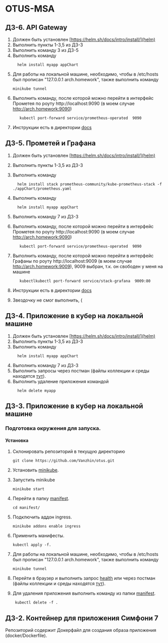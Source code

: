 # OTUS-MSA

## ДЗ-6. API Gateway

1. Должен быть установлен [https://helm.sh/docs/intro/install/](helm)
2. Выполнить пункты 1-3,5 из ДЗ-3
3. Выполнить команду 3 из ДЗ-5
4. Выполнить команду
   ```shell
     helm install myapp appChart
   ```
5. Для работы на локальной машине, необходимо, чтобы в /etc/hosts был прописан "127.0.0.1 arch.homework", также
   выполнить команду
   ```shell
   minikube tunnel
   ```
6. Выполнить команду, после которой можно перейти в интерфейс Прометея по роуту http://localhost:9090 (в моем
   случае http://arch.homework:9090)
   ```shell
      kubectl port-forward service/prometheus-operated  9090
   ```
8. Инструкции есть в директории [docs](docs)

## ДЗ-5. Прометей и Графана

1. Должен быть установлен [https://helm.sh/docs/intro/install/](helm)
2. Выполнить пункты 1-3,5 из ДЗ-3
3. Выполнить команду
   ```shell
     helm install stack prometheus-community/kube-prometheus-stack -f ./appChart/prometheus.yaml
   ``` 
4. Выполнить команду
   ```shell
     helm install myapp appChart
   ```
5. Выполнить команду 7 из ДЗ-3
6. Выполнить команду, после которой можно перейти в интерфейс Прометея по роуту http://localhost:9090 (в моем
   случае http://arch.homework:9090)
   ```shell
      kubectl port-forward service/prometheus-operated  9090
   ```
7. Выполнить команду, после которой можно перейти в интерфейс Графаны по роуту http://localhost:9009 (в моем
   случае http://arch.homework:9009), 9009 выбран, т.к. он свободен у меня на машине

   ```shell
      kubectlkubectl port-forward service/stack-grafana  9009:80
   ```
8. Инструкции есть в директории [docs](docs)
9. Звездочку не смог выполнить, (

## ДЗ-4. Приложение в кубер на локальной машине

1. Должен быть установлен [https://helm.sh/docs/intro/install/](helm)
2. Выполнить пункты 1-3,5 из ДЗ-3
3. Выполнить команду
   ```shell
     helm install myapp appChart
   ```
4. Выполнить команду 7 из ДЗ-3
5. Выполнить запросы через постман (файлы коллекции и
   среды
   находятся [тут](postman)).
6. Выполнить удаление приложения командой
   ```shell
     helm delete myapp
   ```

## ДЗ-3. Приложение в кубер на локальной машине

### Подготовка окружения для запуска.

#### Установка

1. Склонировать репозиторий в текущую директорию
    ```shell
    git clone https://github.com/Vanzhin/otus.git
    ```

2. Установить [minikube](https://kubernetes.io/ru/docs/tasks/tools/install-minikube/).

3. Запустить minikube
    ```shell
    minikube start
    ```
4. Перейти в папку [manifest](manifest).
   ```shell
   cd manifest/
   ```
5. Подключить аддон ingress.
   ```shell
   minikube addons enable ingress
   ```
6. Применить манифесты.
   ```shell
   kubectl apply -f.
   ```
7. Для работы на локальной машине, необходимо, чтобы в /etc/hosts был прописан "127.0.0.1 arch.homework", также
   выполнить команду
   ```shell
   minikube tunnel
   ```
8. Перейти в браузер и выполнить запрос [health](http://arch.homework/health/) или через постман (файлы коллекции и
   среды
   находятся [тут](postman)).
9. Для удаления приложения выполнить команду из папки [manifest](manifest).
   ```shell
    kubectl delete -f .
   ```

## ДЗ-2. Контейнер для приложения Симфони 7

Репозиторий содержит Докерфайл для создания образа приложения (docker/Dockerfile).

   